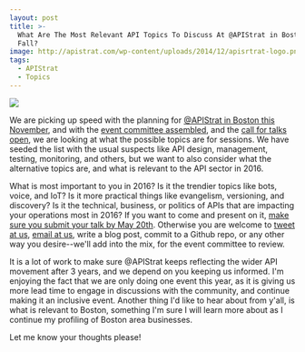 ```yaml
---
layout: post
title: >-
  What Are The Most Relevant API Topics To Discuss At @APIStrat in Boston This
  Fall?
image: http://apistrat.com/wp-content/uploads/2014/12/apisrtrat-logo.png
tags:
  - APIStrat
  - Topics
---
```

[![](http://apistrat.com/wp-content/uploads/2014/12/apisrtrat-logo.png)](http://boston2016.apistrat.com/)

We are picking up speed with the planning for [@APIStrat in Boston this November](http://boston2016.apistrat.com/), and with the [event committee assembled](http://boston2016.apistrat.com/program-committee/), and the [call for talks open](http://boston2016.apistrat.com/call-for-talks/), we are looking at what the possible topics are for sessions. We have seeded the list with the usual suspects like API design, management, testing, monitoring, and others, but we want to also consider what the alternative topics are, and what is relevant to the API sector in 2016. 

What is most important to you in 2016? Is it the trendier topics like bots, voice, and IoT? Is it more practical things like evangelism, versioning, and discovery? Is it the technical, business, or politics of APIs that are impacting your operations most in 2016? If you want to come and present on it, [make sure you submit your talk by May 20th](http://boston2016.apistrat.com/call-for-talks/). Otherwise you are welcome to [tweet at us](https://twitter.com/apistrat), [email at us](/cdn-cgi/l/email-protection#0e6f7e677d7a7c6f7a4e3d7d6d6f626b20606b7a), write a blog post, commit to a Github repo, or any other way you desire--we'll add into the mix, for the event committee to review.

It is a lot of work to make sure @APIStrat keeps reflecting the wider API movement after 3 years, and we depend on you keeping us informed. I'm enjoying the fact that we are only doing one event this year, as it is giving us more lead time to engage in discussions with the community, and continue making it an inclusive event. Another thing I'd like to hear about from y'all, is what is relevant to Boston, something I'm sure I will learn more about as I continue my profiling of Boston area businesses. 

Let me know your thoughts please!
